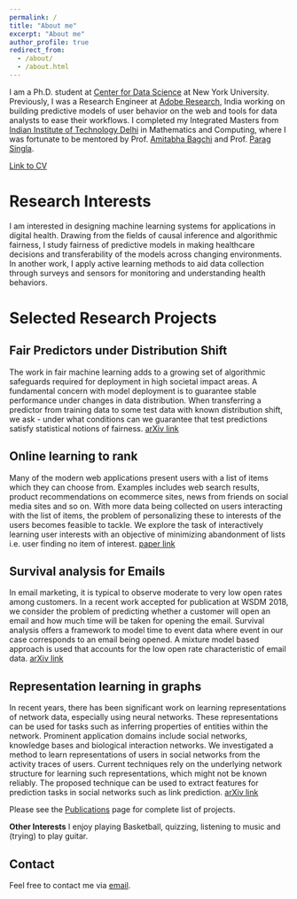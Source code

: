 ```yaml
---
permalink: /
title: "About me"
excerpt: "About me"
author_profile: true
redirect_from: 
  - /about/
  - /about.html
---
```


I am a Ph.D. student at [Center for Data Science](https://cds.nyu.edu/about/) at New York University. Previously, I was a Research Engineer at [Adobe Research](https://research.adobe.com/), India working on building predictive models of user behavior on the web and tools for data analysts to ease their workflows. I completed my Integrated Masters from [Indian Institute of Technology Delhi](http://www.iitd.ac.in/) in Mathematics and Computing, where I was fortunate to be mentored by Prof. [Amitabha Bagchi](http://www.cse.iitd.ernet.in/~bagchi/) and Prof. [Parag Singla](http://www.cse.iitd.ac.in/~parags/).

[Link to CV](http://harvineet.github.io/files/cv.pdf)

Research Interests
======

I am interested in designing machine learning systems for applications in digital health. Drawing from the fields of causal inference and algorithmic fairness, I study fairness of predictive models in making healthcare decisions and transferability of the models across changing environments. In another work, I apply active learning methods to aid data collection through surveys and sensors for monitoring and understanding health behaviors.

Selected Research Projects
======

Fair Predictors under Distribution Shift
------
The work in fair machine learning adds to a growing set of algorithmic safeguards required for deployment in high societal impact areas. A fundamental concern with model deployment is to guarantee stable performance under changes in data distribution. When transferring a predictor from training data to some test data with known distribution shift, we ask - under what conditions can we guarantee that test predictions satisfy statistical notions of fairness. [arXiv link](https://arxiv.org/abs/1911.00677)

Online learning to rank
------
Many of the modern web applications present users with a list of items which they can choose from. Examples includes web search results, product recommendations on ecommerce sites, news from friends on social media sites and so on. With more data being collected on users interacting with the list of items, the problem of personalizing these to interests of the users becomes feasible to tackle. We explore the task of interactively learning user interests with an objective of minimizing abandonment of lists i.e. user finding no item of interest. [paper link](http://auai.org/uai2019/proceedings/papers/248.pdf)

Survival analysis for Emails
------
In email marketing, it is typical to observe moderate to very low open rates among customers. In a recent work accepted for publication at WSDM 2018, we consider the problem of predicting whether a customer will open an email and how much time will be taken for opening the email. Survival analysis offers a framework to model time to event data where event in our case corresponds to an email being opened. A mixture model based approach is used that accounts for the low open rate characteristic of email data. [arXiv link](https://arxiv.org/abs/1908.06512)

Representation learning in graphs
------
In recent years, there has been significant work on learning representations of network data, especially using neural networks. These representations can be used for tasks such as inferring properties of entities within the network. Prominent application domains include social networks, knowledge bases and biological interaction networks. We investigated a method to learn representations of users in social networks from the activity traces of users. Current techniques rely on the underlying network structure for learning such representations, which might not be known reliably. The proposed technique can be used to extract features for prediction tasks in social networks such as link prediction. [arXiv link](https://arxiv.org/abs/1710.07622)

Please see the [Publications](https://harvineet.github.io/publications) page for complete list of projects.

**Other Interests**
I enjoy playing Basketball, quizzing, listening to music and (trying) to play guitar.


Contact
------
Feel free to contact me via [email](harvineet1992@gmail.com).
